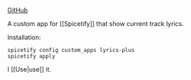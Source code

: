 [GitHub](https://github.com/spicetify/cli/tree/main/CustomApps/lyrics-plus)

A custom app for [[Spicetify]] that show current track lyrics.

Installation:
```console
spicetify config custom_apps lyrics-plus
spicetify apply
```

I [[Use|use]] it.